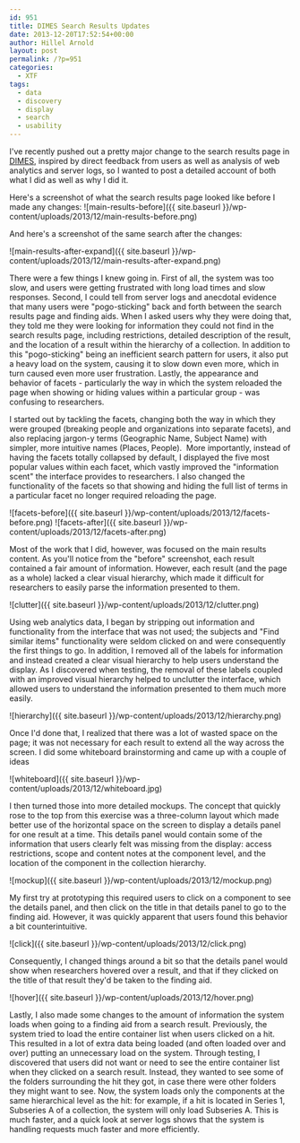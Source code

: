 ```yaml
---
id: 951
title: DIMES Search Results Updates
date: 2013-12-20T17:52:54+00:00
author: Hillel Arnold
layout: post
permalink: /?p=951
categories:
  - XTF
tags:
  - data
  - discovery
  - display
  - search
  - usability
---
```

I've recently pushed out a pretty major change to the search results page in [DIMES](http://dimes.rockarch.org), inspired by direct feedback from users as well as analysis of web analytics and server logs, so I wanted to post a detailed account of both what I did as well as why I did it.<!--more-->

Here's a screenshot of what the search results page looked like before I made any changes: ![main-results-before]({{ site.baseurl }}/wp-content/uploads/2013/12/main-results-before.png)

And here's a screenshot of the same search after the changes:

![main-results-after-expand]({{ site.baseurl }}/wp-content/uploads/2013/12/main-results-after-expand.png)

There were a few things I knew going in. First of all, the system was too slow, and users were getting frustrated with long load times and slow responses. Second, I could tell from server logs and anecdotal evidence that many users were "pogo-sticking" back and forth between the search results page and finding aids. When I asked users why they were doing that, they told me they were looking for information they could not find in the search results page, including restrictions, detailed description of the result, and the location of a result within the hierarchy of a collection. In addition to this "pogo-sticking" being an inefficient search pattern for users, it also put a heavy load on the system, causing it to slow down even more, which in turn caused even more user frustration. Lastly, the appearance and behavior of facets - particularly the way in which the system reloaded the page when showing or hiding values within a particular group - was confusing to researchers.

I started out by tackling the facets, changing both the way in which they were grouped (breaking people and organizations into separate facets), and also replacing jargon-y terms (Geographic Name, Subject Name) with simpler, more intuitive names (Places, People).  More importantly, instead of having the facets totally collapsed by default, I displayed the five most popular values within each facet, which vastly improved the "information scent" the interface provides to researchers. I also changed the functionality of the facets so that showing and hiding the full list of terms in a particular facet no longer required reloading the page.

![facets-before]({{ site.baseurl }}/wp-content/uploads/2013/12/facets-before.png) ![facets-after]({{ site.baseurl }}/wp-content/uploads/2013/12/facets-after.png)

Most of the work that I did, however, was focused on the main results content. As you'll notice from the "before" screenshot, each result contained a fair amount of information. However, each result (and the page as a whole) lacked a clear visual hierarchy, which made it difficult for researchers to easily parse the information presented to them.

![clutter]({{ site.baseurl }}/wp-content/uploads/2013/12/clutter.png)

Using web analytics data, I began by stripping out information and functionality from the interface that was not used; the subjects and "Find similar items" functionality were seldom clicked on and were consequently the first things to go. In addition, I removed all of the labels for information and instead created a clear visual hierarchy to help users understand the display. As I discovered when testing, the removal of these labels coupled with an improved visual hierarchy helped to unclutter the interface, which allowed users to understand the information presented to them much more easily.

![hierarchy]({{ site.baseurl }}/wp-content/uploads/2013/12/hierarchy.png)

Once I'd done that, I realized that there was a lot of wasted space on the page; it was not necessary for each result to extend all the way across the screen. I did some whiteboard brainstorming and came up with a couple of ideas

![whiteboard]({{ site.baseurl }}/wp-content/uploads/2013/12/whiteboard.jpg)

I then turned those into more detailed mockups. The concept that quickly rose to the top from this exercise was a three-column layout which made better use of the horizontal space on the screen to display a details panel for one result at a time. This details panel would contain some of the information that users clearly felt was missing from the display: access restrictions, scope and content notes at the component level, and the location of the component in the collection hierarchy.

![mockup]({{ site.baseurl }}/wp-content/uploads/2013/12/mockup.png)

My first try at prototyping this required users to click on a component to see the details panel, and then click on the title in that details panel to go to the finding aid. However, it was quickly apparent that users found this behavior a bit counterintuitive.

![click]({{ site.baseurl }}/wp-content/uploads/2013/12/click.png)

Consequently, I changed things around a bit so that the details panel would show when researchers hovered over a result, and that if they clicked on the title of that result they'd be taken to the finding aid.

![hover]({{ site.baseurl }}/wp-content/uploads/2013/12/hover.png)

Lastly, I also made some changes to the amount of information the system loads when going to a finding aid from a search result. Previously, the system tried to load the entire container list when users clicked on a hit. This resulted in a lot of extra data being loaded (and often loaded over and over) putting an unnecessary load on the system. Through testing, I discovered that users did not want or need to see the entire container list when they clicked on a search result. Instead, they wanted to see some of the folders surrounding the hit they got, in case there were other folders they might want to see. Now, the system loads only the components at the same hierarchical level as the hit: for example, if a hit is located in Series 1, Subseries A of a collection, the system will only load Subseries A. This is much faster, and a quick look at server logs shows that the system is handling requests much faster and more efficiently.
